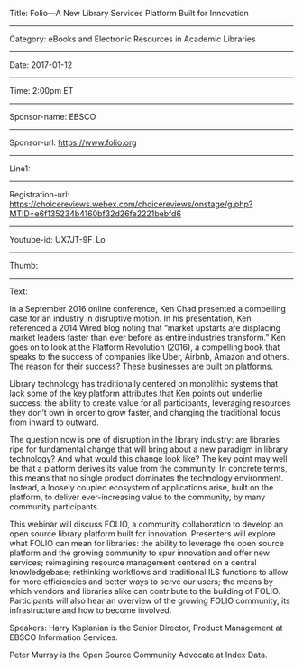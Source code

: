 Title: Folio—A New Library Services Platform Built for Innovation

----

Category: eBooks and Electronic Resources in Academic Libraries

----

Date: 2017-01-12

----

Time: 2:00pm ET

----

Sponsor-name: EBSCO

----

Sponsor-url: https://www.folio.org

----

Line1: 

----

Registration-url: https://choicereviews.webex.com/choicereviews/onstage/g.php?MTID=e6f135234b4160bf32d26fe2221bebfd6

----

Youtube-id: UX7JT-9F_Lo

----

Thumb: 

----

Text: 

In a September 2016 online conference, Ken Chad presented a compelling case for an industry in disruptive motion. In his presentation, Ken referenced a 2014 Wired blog noting that “market upstarts are displacing market leaders faster than ever before as entire industries transform.” Ken goes on to look at the Platform Revolution (2016), a compelling book that speaks to the success of companies like Uber, Airbnb, Amazon and others. The reason for their success? These businesses are built on platforms.

 Library technology has traditionally centered on monolithic systems that lack some of the key platform attributes that Ken points out underlie success: the ability to create value for all participants, leveraging resources they don’t own in order to grow faster, and changing the traditional focus from inward to outward.

 The question now is one of disruption in the library industry: are libraries ripe for fundamental change that will bring about a new paradigm in library technology? And what would this change look like? The key point may well be that a platform derives its value from the community. In concrete terms, this means that no single product dominates the technology environment. Instead, a loosely coupled ecosystem of applications arise, built on the platform, to deliver ever-increasing value to the community, by many community participants.

 This webinar will discuss FOLIO, a community collaboration to develop an open source library platform built for innovation. Presenters will explore what FOLIO can mean for libraries: the ability to leverage the open source platform and the growing community to spur innovation and offer new services; reimagining resource management centered on a central knowledgebase; rethinking workflows and traditional ILS functions to allow for more efficiencies and better ways to serve our users; the means by which vendors and libraries alike can contribute to the building of FOLIO. Participants will also hear an overview of the growing FOLIO community, its infrastructure and how to become involved.

Speakers:
Harry Kaplanian is the Senior Director, Product Management at EBSCO Information Services.

Peter Murray is the Open Source Community Advocate at Index Data.